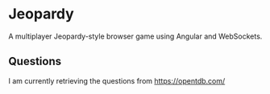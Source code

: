 # Jeopardy
A multiplayer Jeopardy-style browser game using Angular and WebSockets.

## Questions
I am currently retrieving the questions from https://opentdb.com/
